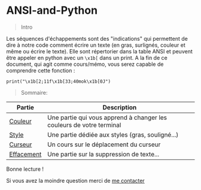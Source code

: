 # ANSI-and-Python
>Intro

Les séquences d'échappements sont des "indications" qui permettent de dire à notre code comment écrire un texte (en gras, surlignés, couleur et même ou écrire le texte).
Elle sont répertorier dans la table ANSI et peuvent être appeler en python avec un ``\x1b[`` dans un print.
A la fin de ce document, qui agit comme cours/mémo, vous serez capable de comprendre cette fonction :
```
print("\x1b[2;11f\x1b[33;40mok\x1b[0J")
```

>Sommaire:

|Partie|Description|
|---|---|
|[Couleur](/c1.md)|Une partie qui vous apprend à changer les couleurs de votre terminal|
|[Style](/c2.md)|Une partie dédiée aux styles (gras, souligné...)|
|[Curseur](/c3.md)|Un cours sur le déplacement du curseur|
|[Effacement](/c4.md)|Une partie sur la suppression de texte...|

Bonne lecture !

Si vous avez la moindre question merci de [me contacter](bimathax.STUDIO@gmail.com)
